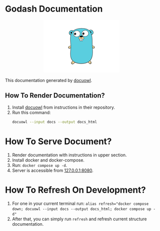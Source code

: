 # Godash Documentation

<p align="center">
<img src="images/golang.png"></img>
</p>

This documentation generated by [docuowl](https://github.com/docuowl/docuowl).

## How To Render Documentation?

1. Install [docuowl](https://github.com/docuowl/docuowl) from instructions in their repository.
2. Run this command:
   ```bash
   docuowl --input docs --output docs_html
   ```

# How To Serve Document?

1. Render documentation with instructions in upper section.
2. Install docker and docker-compose.
3. Run: `docker compose up -d`.
4. Server is accessible from [127.0.0.1:8080](http://127.0.0.1:8080).

# How To Refresh On Development?

1. For one in your current terminal run: `alias refresh="docker compose down; docuowl --input docs --output docs_html; docker compose up -d"`
2. After that, you can simply run `refresh` and refresh current structure documentation.

